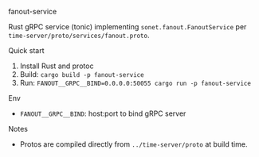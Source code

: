 fanout-service

Rust gRPC service (tonic) implementing `sonet.fanout.FanoutService` per `time-server/proto/services/fanout.proto`.

Quick start

1. Install Rust and protoc
2. Build: `cargo build -p fanout-service`
3. Run: `FANOUT__GRPC__BIND=0.0.0.0:50055 cargo run -p fanout-service`

Env

- `FANOUT__GRPC__BIND`: host:port to bind gRPC server

Notes

- Protos are compiled directly from `../time-server/proto` at build time.
